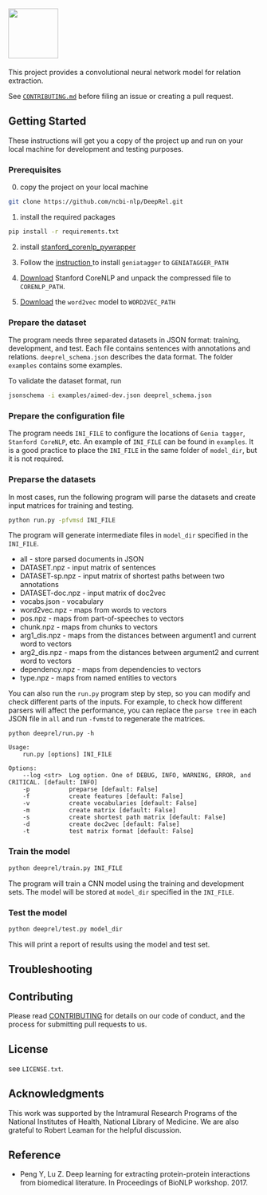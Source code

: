 # <img src="http://pengyifan.com/images/deeprel3.png" height='100'>

This project provides a convolutional neural network model for relation
extraction. 

See [`CONTRIBUTING.md`](/CONTRIBUTING.md) before filing an issue or creating a pull request.

## Getting Started

These instructions will get you a copy of the project up and  run on your
local machine for development and testing  purposes.

### Prerequisites

0. copy the project on your local machine

```bash
git clone https://github.com/ncbi-nlp/DeepRel.git
```

1. install the required packages

```bash 
pip install -r requirements.txt
```

2. install [stanford_corenlp_pywrapper](https://github.com/brendano/stanford_corenlp_pywrapper)

3. Follow the [instruction ](http://www.nactem.ac.uk/GENIA/tagger/) to install
`geniatagger` to `GENIATAGGER_PATH`

4. [Download](http://nlp.stanford.edu/software/corenlp.shtml#Download) Stanford CoreNLP and
unpack the compressed file to `CORENLP_PATH`.

5. [Download](http://bio.nlplab.org/) the `word2vec` model to `WORD2VEC_PATH`

### Prepare the dataset

The program needs three separated datasets in JSON format: training,
development, and test.  Each file contains sentences with annotations and
relations. `deeprel_schema.json` describes the data format.  The folder
`examples` contains some examples.

To validate the dataset format, run

```bash
jsonschema -i examples/aimed-dev.json deeprel_schema.json
```

### Prepare the configuration file

The program needs `INI_FILE` to configure the locations of `Genia tagger`,
`Stanford CoreNLP`, etc.  An example of `INI_FILE` can be found in `examples`.
It is a good practice to place the `INI_FILE` in the same folder of `model_dir`, but it is not required.

### Preparse the datasets

In most cases, run the following program will parse the datasets and create input matrices for training and testing.

```bash
python run.py -pfvmsd INI_FILE
```

The program will generate intermediate files in `model_dir` specified in the `INI_FILE`.

* all - store parsed documents in JSON
* DATASET.npz - input matrix of sentences
* DATASET-sp.npz - input matrix of shortest paths between two annotations
* DATASET-doc.npz - input matrix of doc2vec
* vocabs.json - vocabulary
* word2vec.npz - maps from words to vectors
* pos.npz - maps from part-of-speeches to vectors
* chunk.npz - maps from chunks to vectors
* arg1_dis.npz - maps from the distances between argument1 and current word to vectors
* arg2_dis.npz - maps from the distances between argument2 and current word to vectors
* dependency.npz - maps from dependencies to vectors
* type.npz - maps from named entities to vectors

You can also run the `run.py` program step by step, so you can modify and check different parts of the inputs.
For example, to check how different parsers will affect the performance, you can replace the `parse tree` in each JSON file in `all` and run `-fvmstd` to regenerate the matrices.

```
python deeprel/run.py -h

Usage:
    run.py [options] INI_FILE
    
Options:
    --log <str>  Log option. One of DEBUG, INFO, WARNING, ERROR, and CRITICAL. [default: INFO]
    -p           preparse [default: False]
    -f           create features [default: False]
    -v           create vocabularies [default: False]
    -m           create matrix [default: False]
    -s           create shortest path matrix [default: False]
    -d           create doc2vec [default: False]
    -t           test matrix format [default: False]
```

### Train the model

```bash
python deeprel/train.py INI_FILE
```

The program will train a CNN model using the training and development sets. 
The model will be stored at `model_dir` specified in the `INI_FILE`.

### Test the model

```bash
python deeprel/test.py model_dir
```

This will print a report of results using the model and test set.

## Troubleshooting

## Contributing

Please read
[CONTRIBUTING](/CONTRIBUTING.md) for
details on our code of conduct, and the process for submitting pull requests to
us.

## License

see `LICENSE.txt`.

## Acknowledgments

This work was supported by the Intramural Research Programs of the National
Institutes of Health, National Library of Medicine. We are also grateful to
Robert Leaman for the helpful discussion.

## Reference

* Peng Y, Lu Z. Deep learning for extracting protein-protein interactions from
  biomedical literature. In Proceedings of BioNLP workshop. 2017.
